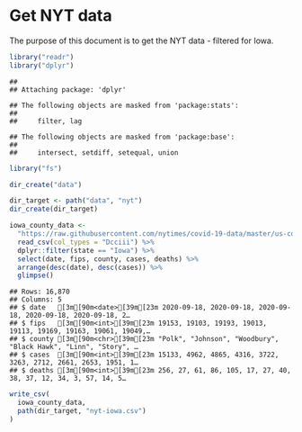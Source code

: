 Get NYT data
================

The purpose of this document is to get the NYT data - filtered for Iowa.

``` r
library("readr")
library("dplyr")
```

    ## 
    ## Attaching package: 'dplyr'

    ## The following objects are masked from 'package:stats':
    ## 
    ##     filter, lag

    ## The following objects are masked from 'package:base':
    ## 
    ##     intersect, setdiff, setequal, union

``` r
library("fs")
```

``` r
dir_create("data")

dir_target <- path("data", "nyt")
dir_create(dir_target)
```

``` r
iowa_county_data <- 
  "https://raw.githubusercontent.com/nytimes/covid-19-data/master/us-counties.csv" %>%
  read_csv(col_types = "Dcciii") %>%
  dplyr::filter(state == "Iowa") %>%
  select(date, fips, county, cases, deaths) %>%
  arrange(desc(date), desc(cases)) %>%
  glimpse()
```

    ## Rows: 16,870
    ## Columns: 5
    ## $ date   [3m[90m<date>[39m[23m 2020-09-18, 2020-09-18, 2020-09-18, 2020-09-18, 2020-09-18, 2…
    ## $ fips   [3m[90m<int>[39m[23m 19153, 19103, 19193, 19013, 19113, 19169, 19163, 19061, 19049,…
    ## $ county [3m[90m<chr>[39m[23m "Polk", "Johnson", "Woodbury", "Black Hawk", "Linn", "Story", …
    ## $ cases  [3m[90m<int>[39m[23m 15133, 4962, 4865, 4316, 3722, 3263, 2712, 2661, 2653, 1951, 1…
    ## $ deaths [3m[90m<int>[39m[23m 256, 27, 61, 86, 105, 17, 27, 40, 38, 37, 12, 34, 3, 57, 14, 5…

``` r
write_csv(
  iowa_county_data,
  path(dir_target, "nyt-iowa.csv")
)
```
